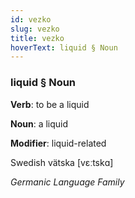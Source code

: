 ```yaml
---
id: vezko
slug: vezko
title: vezko
hoverText: liquid § Noun
---
```


### liquid § Noun

**Verb**: to be a liquid

**Noun**: a liquid

**Modifier**: liquid-related

Swedish vätska [vɛːtskɑ]

*Germanic Language Family*